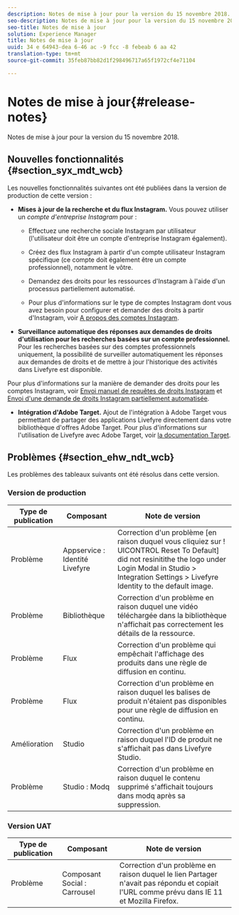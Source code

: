 ```yaml
---
description: Notes de mise à jour pour la version du 15 novembre 2018.
seo-description: Notes de mise à jour pour la version du 15 novembre 2018.
seo-title: Notes de mise à jour
solution: Experience Manager
title: Notes de mise à jour
uuid: 34 e 64943-dea 6-46 ac -9 fcc -8 febeab 6 aa 42
translation-type: tm+mt
source-git-commit: 35feb87bb82d1f298496717a65f1972cf4e71104

---
```



# Notes de mise à jour{#release-notes}

Notes de mise à jour pour la version du 15 novembre 2018.

## Nouvelles fonctionnalités {#section_syx_mdt_wcb}

Les nouvelles fonctionnalités suivantes ont été publiées dans la version de production de cette version :

* **Mises à jour de la recherche et du flux Instagram.** Vous pouvez utiliser un *compte d'entreprise Instagram* pour :

   * Effectuez une recherche sociale Instagram par utilisateur (l'utilisateur doit être un compte d'entreprise Instagram également).

   * Créez des flux Instagram à partir d'un compte utilisateur Instagram spécifique (ce compte doit également être un compte professionnel), notamment le vôtre.

   * Demandez des droits pour les ressources d'Instagram à l'aide d'un processus partiellement automatisé.

   * Pour plus d'informations sur le type de comptes Instagram dont vous avez besoin pour configurer et demander des droits à partir d'Instagram, voir [A propos des comptes Instagram](/help/using/c-users-creating-accounts-with-studio-access/t-configure-social-accout-instagram/c-about-instagram-accounts.md).

* **Surveillance automatique des réponses aux demandes de droits d'utilisation pour les recherches basées sur un compte professionnel.** Pour les recherches basées sur des comptes professionnels uniquement, la possibilité de surveiller automatiquement les réponses aux demandes de droits et de mettre à jour l'historique des activités dans Livefyre est disponible.

Pour plus d'informations sur la manière de demander des droits pour les comptes Instagram, voir [Envoi manuel de requêtes de droits Instagram](/help/using/c-how-requesting-rights-works/c-send-instagram-manual-rights-request.md) et [Envoi d'une demande de droits Instagram partiellement automatisée](/help/using/c-how-requesting-rights-works/c-send-an-instagram-rights-request-from-the-library.md).

* **Intégration d'Adobe Target.** Ajout de l'intégration à Adobe Target vous permettant de partager des applications Livefyre directement dans votre bibliothèque d'offres Adobe Target. Pour plus d'informations sur l'utilisation de Livefyre avec Adobe Target, voir [la documentation Target](https://marketing.adobe.com/resources/help/en_US/livefyre/livefyre-target.html).

## Problèmes {#section_ehw_ndt_wcb}

Les problèmes des tableaux suivants ont été résolus dans cette version.

### Version de production

| Type de publication | Composant | Note de version |
|--- |--- |--- |
| Problème | Appservice : Identité Livefyre | Correction d'un problème [en raison duquel vous cliquiez sur ! UICONTROL Reset To Default] did not resinitithe the logo under Login Modal in Studio > Integration Settings > Livefyre Identity to the default image. |
| Problème | Bibliothèque | Correction d'un problème en raison duquel une vidéo téléchargée dans la bibliothèque n'affichait pas correctement les détails de la ressource. |
| Problème | Flux | Correction d'un problème qui empêchait l'affichage des produits dans une règle de diffusion en continu. |
| Problème | Flux | Correction d'un problème en raison duquel les balises de produit n'étaient pas disponibles pour une règle de diffusion en continu. |
| Amélioration | Studio | Correction d'un problème en raison duquel l'ID de produit ne s'affichait pas dans Livefyre Studio. |
| Problème | Studio : Modq | Correction d'un problème en raison duquel le contenu supprimé s'affichait toujours dans modq après sa suppression. |

### Version UAT

| **Type de publication** | **Composant** | **Note de version** |
|---|---|---|
| Problème | Composant Social : Carrousel | Correction d'un problème en raison duquel le lien Partager n'avait pas répondu et copiait l'URL comme prévu dans IE 11 et Mozilla Firefox. |